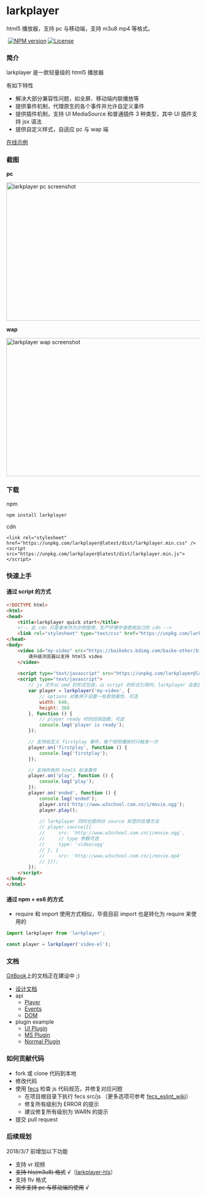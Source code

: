<h1 align="left">larkplayer</h1>

<p align="left">
html5 播放器，支持 pc 与移动端，支持 m3u8 mp4 等格式。
</p>

<p align="left">
  <a href="https://www.npmjs.com/package/larkplayer"><img src="https://img.shields.io/npm/v/larkplayer.svg?style=flat-square" alt="NPM version"></a>
  <a href="https://www.npmjs.com/package/larkplayer"><img src="https://img.shields.io/github/license/dblate/larkplayer.svg?style=flat-square" alt="License"></a>
</p>

<h3>简介</h3>

larkplayer 是一款轻量级的 html5 播放器

有如下特性

* 解决大部分兼容性问题，如全屏、移动端内联播放等
* 提供事件机制，代理原生的各个事件并允许自定义事件
* 提供插件机制，支持 UI MediaSource 和普通插件 3 种类型，其中 UI 插件支持 jsx 语法
* 提供自定义样式，自适应 pc 与 wap 端

[在线示例](https://s.codepen.io/dblate/debug/qojzZZ/ZoMBajEzGyDk)

<h3>截图</h3>

__pc__

<img alt="larkplayer pc screenshot" src="https://raw.githubusercontent.com/dblate/larkplayer/master/screenshots/larkplayer-pc.png" width="640" height="360">

__wap__

<img alt="larkplayer wap screenshot" src="https://raw.githubusercontent.com/dblate/larkplayer/master/screenshots/larkplayer-mobile.png" width="640" height="360">

<h3>下载</h3>

npm
```
npm install larkplayer
```

cdn
```
<link rel="stylesheet" href="https://unpkg.com/larkplayer@latest/dist/larkplayer.min.css" />
<script src="https://unpkg.com/larkplayer@latest/dist/larkplayer.min.js"></script>
```

<h3>快速上手</h3>

<h4>通过 script 的方式</h4>

```html
<!DOCTYPE html>
<html>
<head>
    <title>larkplayer quick start</title>
    <!-- 此 cdn 只是拿来作为示例使用，生产环境中请使用自己的 cdn -->
    <link rel="stylesheet" type="text/css" href="https://unpkg.com/larkplayer@latest/dist/larkplayer.css">
</head>
<body>
    <video id="my-video" src="https://baikebcs.bdimg.com/baike-other/big-buck-bunny.mp4" width="400" height="300" controls>
        请升级浏览器以支持 html5 video
    </video>
 
    <script type="text/javascript" src="https://unpkg.com/larkplayer@latest/dist/larkplayer.js"></script>
    <script type="text/javascript">
        // js 文件以 umd 的形式包装，以 script 的形式引用时，larkplayer 会直接挂载在 window 上
        var player = larkplayer('my-video', {
            // options 对象用于设置一些其他属性，可选
            width: 640,
            height: 360
        }, function () {
            // player ready 时的回调函数，可选
            console.log('player is ready');
        });

        // 支持自定义 firstplay 事件，每个视频播放时只触发一次
        player.on('firstplay', function () {
            console.log('firstplay');
        });

        // 支持所有的 html5 标准事件
        player.on('play', function () {
            console.log('play');
        });
        player.on('ended', function () {
            console.log('ended');
            player.src('http://www.w3school.com.cn/i/movie.ogg');
            player.play();
            
            // larkplayer 同时也提供对 source 标签的处理方法
            // player.source([{
            //     src: 'http://www.w3school.com.cn/i/movie.ogg',
            //     // type 参数可选
            //     type: 'video/ogg'
            // }, {
            //     src: 'http://www.w3school.com.cn/i/movie.mp4'
            // }]);
        });
    </script>
</body>
</html>
```

<h4>通过 npm + es6 的方式</h4>

* require 和 import 使用方式相似，毕竟目前 import 也是转化为 require 来使用的

```javascript
import larkplayer from 'larkplayer';

const player = larkplayer('video-el');

```

<h3>文档</h3>

[GitBook](https://dblate.gitbooks.io/larkplayer/content/gai-lan.html)上的文档正在建设中 ;)

* [设计文档](https://github.com/dblate/larkplayer/blob/master/docs/design.md)
* api
    * [Player](https://github.com/dblate/larkplayer/blob/master/docs/api/player.md)
    * [Events](https://github.com/dblate/larkplayer/blob/master/docs/api/events.md)
    * [DOM](https://github.com/dblate/larkplayer/blob/master/docs/api/dom.md)
* plugin example
    * [UI Plugin](https://github.com/dblate/larkplayer/blob/master/docs/plugin/ui-plugin-example.md)
    * [MS Plugin](https://github.com/dblate/larkplayer/blob/master/docs/plugin/media-source-plugin-example.md)
    * [Normal Plugin](https://github.com/dblate/larkplayer/blob/master/docs/plugin/normal-plugin-example.md)


<h3>如何贡献代码</h3>

* fork 或 clone 代码到本地
* 修改代码
* 使用 [fecs](http://fecs.baidu.com/api) 检查 js 代码规范，并修复对应问题
    * 在项目根目录下执行 fecs src/js （更多选项可参考 [fecs_eslint_wiki](https://github.com/ecomfe/fecs/wiki/ESLint)）
    * 修复所有级别为 ERROR 的提示
    * 建议修复所有级别为 WARN 的提示
* 提交 pull request


<h3>后续规划</h3>

2018/3/7 前增加以下功能
* 支持 vr 视频
* ~~支持 hls(m3u8) 格式~~ √（[larkplayer-hls](https://github.com/dblate/larkplayer-hls)）
* 支持 flv 格式
* ~~同步支持 pc 与移动端的使用~~ √
